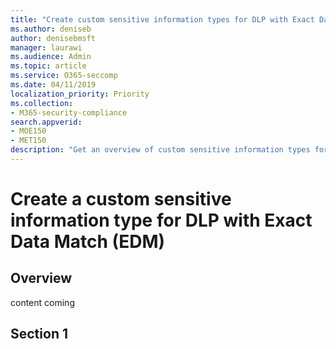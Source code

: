 ```yaml
---
title: "Create custom sensitive information types for DLP with Exact Data Match"
ms.author: deniseb
author: denisebmsft
manager: laurawi
ms.audience: Admin
ms.topic: article
ms.service: O365-seccomp
ms.date: 04/11/2019
localization_priority: Priority
ms.collection: 
- M365-security-compliance
search.appverid: 
- MOE150
- MET150
description: "Get an overview of custom sensitive information types for DLP."
---
```


# Create a custom sensitive information type for DLP with Exact Data Match (EDM)

## Overview

content coming

## Section 1